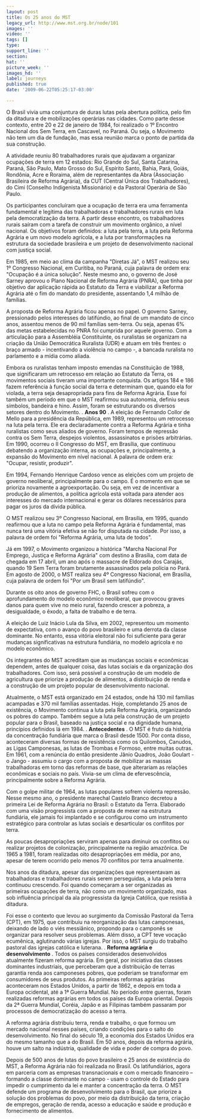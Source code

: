 ```yaml
---
layout: post
title: Os 25 anos do MST
legacy_url: http://www.mst.org.br/node/101
images: ''
video: ''
tags: []
type: 
support_line: ''
section: 
hat: ''
picture_week: ''
images_hd: ''
label: journeys
published: true
date: '2009-06-22T05:25:17-03:00'

---
```

O Brasil vivia uma conjuntura de duras lutas pela abertura política, pelo fim da ditadura e de mobilizações operárias nas cidades. Como parte desse contexto, entre 20 e 22 de janeiro de 1984, foi realizado o 1º Encontro Nacional dos Sem Terra, em Cascavel, no Paraná. Ou seja, o Movimento não tem um dia de fundação, mas essa reunião marca o ponto de partida da sua construção. 

A atividade reuniu 80 trabalhadores rurais que ajudavam a organizar ocupações de terra em 12 estados: Rio Grande do Sul, Santa Catarina, Paraná, São Paulo, Mato Grosso do Sul, Espírito Santo, Bahia, Pará, Goiás, Rondônia, Acre e Roraima, além de representantes da Abra (Associação Brasileira de Reforma Agrária), da CUT (Central Única dos Trabalhadores), do Cimi (Conselho Indigenista Missionário) e da Pastoral Operária de São Paulo.
 
Os participantes concluíram que a ocupação de terra era uma ferramenta fundamental e legítima das trabalhadoras e trabalhadores rurais em luta pela democratização da terra. A partir desse encontro, os trabalhadores rurais saíram com a tarefa de construir um movimento orgânico, a nível nacional. Os objetivos foram definidos: a luta pela terra, a luta pela Reforma Agrária e um novo modelo agrícola, e a luta por transformações na estrutura da sociedade brasileira e um projeto de desenvolvimento nacional com justiça social.
 
Em 1985, em meio ao clima da campanha "Diretas Já", o MST realizou seu 1º Congresso Nacional, em Curitiba, no Paraná, cuja palavra de ordem era: "Ocupação é a única solução". Neste mesmo ano, o governo de José Sarney aprovou o Plano Nacional de Reforma Agrária (PNRA), que tinha por objetivo dar aplicação rápida ao Estatuto da Terra e viabilizar a Reforma Agrária até o fim do mandato do presidente, assentando 1,4 milhão de famílias. 
 
A proposta de Reforma Agrária ficou apenas no papel. O governo Sarney, pressionado pelos interesses do latifúndio, ao final de um mandato de cinco anos, assentou menos de 90 mil famílias sem-terra. Ou seja, apenas 6% das metas estabelecidas no PNRA foi cumprida por aquele governo. Com a articulação para a Assembléia Constituinte, os ruralistas se organizam na criação da União Democrática Ruralista (UDR) e atuam em três frentes: o braço armado - incentivando a violência no campo -, a bancada ruralista no parlamento e a mídia como aliada.
 
Embora os ruralistas tenham imposto emendas na Constituição de 1988, que significaram um retrocesso em relação ao Estatuto da Terra, os movimentos sociais tiveram uma importante conquista. Os artigos 184 e 186 fazem referência à função social da terra e determinam que, quando ela for violada, a terra seja desapropriada para fins de Reforma Agrária. Esse foi também um período em que o MST reafirmou sua autonomia, definiu seus símbolos, bandeira e hino. Assim, foram se estruturando os diversos setores dentro do Movimento.
.
<b>Anos 90</b>
.
A eleição de Fernando Collor de Mello para a presidência da República, em 1989, representou um retrocesso na luta pela terra. Ele era declaradamente contra a Reforma Agrária e tinha ruralistas como seus aliados de governo. Foram tempos de repressão contra os Sem Terra, despejos violentos, assassinatos e prisões arbitrárias. Em 1990, ocorreu o II Congresso do MST, em Brasília, que continuou debatendo a organização interna, as ocupações e, principalmente, a expansão do Movimento em nível nacional. A palavra de ordem era: "Ocupar, resistir, produzir".
 
Em 1994, Fernando Henrique Cardoso vence as eleições com um projeto de governo neoliberal, principalmente para o campo. É o momento em que se prioriza novamente a agroexportação. Ou seja, em vez de incentivar a produção de alimentos, a política agrícola está voltada para atender aos interesses do mercado internacional e gerar os dólares necessários para pagar os juros da dívida pública. 
 
O MST realizou seu 3º Congresso Nacional, em Brasília, em 1995, quando reafirmou que a luta no campo pela Reforma Agrária é fundamental, mas nunca terá uma vitória efetiva se não for disputada na cidade. Por isso, a palavra de ordem foi "Reforma Agrária, uma luta de todos". 
 
Já em 1997, o Movimento organizou a histórica "Marcha Nacional Por Emprego, Justiça e Reforma Agrária" com destino a Brasília, com data de chegada em 17 abril, um ano após o massacre de Eldorado dos Carajás, quando 19 Sem Terra foram brutamente assassinados pela polícia no Pará. Em agosto de 2000, o MST realiza seu 4º Congresso Nacional, em Brasília, cuja palavra de ordem foi "Por um Brasil sem latifúndio". 
 
Durante os oito anos de governo FHC, o Brasil sofreu com o aprofundamento do modelo econômico neoliberal, que provocou graves danos para quem vive no meio rural, fazendo crescer a pobreza, a desigualdade, o êxodo, a falta de trabalho e de terra. 
 
A eleição de Luiz Inácio Lula da Silva, em 2002, representou um momento de expectativa, com o avanço do povo brasileiro e uma derrota da classe dominante. No entanto, essa vitória eleitoral não foi suficiente para gerar mudanças significativas na estrutura fundiária, no modelo agrícola e no modelo econômico. 
 
Os integrantes do MST acreditam que as mudanças sociais e econômicas dependem, antes de qualquer coisa, das lutas sociais e da organização dos trabalhadores. Com isso, será possível a construção de um modelo de agricultura que priorize a produção de alimentos, a distribuição de renda e a construção de um projeto popular de desenvolvimento nacional.
 
Atualmente, o MST está organizado em 24 estados, onde há 130 mil famílias acampadas e 370 mil famílias assentadas. Hoje, completando 25 anos de existência, o Movimento continua a luta pela Reforma Agrária, organizando os pobres do campo. Também segue a luta pela construção de um projeto popular para o Brasil, baseado na justiça social e na dignidade humana, princípios definidos lá em 1984.
 .
<b>Antecedentes</b>
.
O MST é fruto da história da concentração fundiária que marca o Brasil desde 1500. Por conta disso, aconteceram diversas formas de resistência como os Quilombos, Canudos, as Ligas Camponesas, as lutas de Trombas e Formoso, entre muitas outras. Em 1961, com a renúncia do então presidente Jânio Quadros, João Goulart - o Jango - assumiu o cargo com a proposta de mobilizar as massas trabalhadoras em torno das reformas de base, que alterariam as relações econômicas e sociais no país. Vivia-se um clima de efervescência, principalmente sobre a Reforma Agrária.
 
Com o golpe militar de 1964, as lutas populares sofrem violenta repressão. Nesse mesmo ano, o presidente marechal Castelo Branco decretou a primeira Lei de Reforma Agrária no Brasil: o Estatuto da Terra. Elaborado com uma visão progressista com a proposta de mexer na estrutura fundiária, ele jamais foi implantado e se configurou como um instrumento estratégico para controlar as lutas sociais e desarticular os conflitos por terra. 
 
As poucas desapropriações serviram apenas para diminuir os conflitos ou realizar projetos de colonização, principalmente na região amazônica. De 1965 a 1981, foram realizadas oito desapropriações em média, por ano, apesar de terem ocorrido pelo menos 70 conflitos por terra anualmente. 
 
Nos anos da ditadura, apesar das organizações que representavam as trabalhadoras e trabalhadores rurais serem perseguidas, a luta pela terra continuou crescendo. Foi quando começaram a ser organizadas as primeiras ocupações de terra, não como um movimento organizado, mas sob influência principal da ala progressista da Igreja Católica, que resistia à ditadura. 
 
Foi esse o contexto que levou ao surgimento da Comissão Pastoral da Terra (CPT), em 1975, que contribuiu na reorganização das lutas camponesas, deixando de lado o viés messiânico, propondo para o camponês se organizar para resolver seus problemas. Além disso, a CPT teve vocação ecumênica, aglutinando várias igrejas. Por isso, o MST surgiu do trabalho pastoral das igrejas católica e luterana. 
.
<b>Reforma agrária e desenvolvimento</b>
.
Todos os países considerados desenvolvidos atualmente fizeram reforma agrária. Em geral, por iniciativa das classes dominantes industriais, que perceberam que a distribuição de terras garantia renda aos camponeses pobres, que poderiam se transformar em consumidores de seus produtos. As primeiras reformas agrárias aconteceram nos Estados Unidos, a partir de 1862, e depois em toda a Europa ocidental, até a 1ª Guerra Mundial. No período entre guerras, foram realizadas reformas agrárias em todos os países da Europa oriental. Depois da 2ª Guerra Mundial, Coréia, Japão e as Filipinas também passaram por processos de democratização do acesso a terra. 
 
A reforma agrária distribuiu terra, renda e trabalho, o que formou um mercado nacional nesses países, criando condições para o salto do desenvolvimento. No final do século 19, a economia dos Estados Unidos era do mesmo tamanho que a do Brasil. Em 50 anos, depois da reforma agrária, houve um salto na indústria, qualidade de vida e poder de compra do povo.
 
Depois de 500 anos de lutas do povo brasileiro e 25 anos de existência do MST, a Reforma Agrária não foi realizada no Brasil. Os latifundiários, agora em parceria com as empresas transnacionais e com o mercado financeiro – formando a classe dominante no campo - usam o controle do Estado para impedir o cumprimento da lei e manter a concentração da terra. O MST defende um programa de desenvolvimento para o Brasil, que priorize a solução dos problemas do povo, por meio da distribuição da terra, criação de empregos, geração de renda, acesso a educação e saúde e produção e fornecimento de alimentos. 

